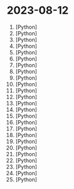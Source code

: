 # 2023-08-12

1. [](https://github.comundefined "All Algorithms implemented in Python") [Python]
2. [](https://github.comundefined "Rift: an AI-native language server for your personal AI software engineer") [Python]
3. [](https://github.comundefined "NVR with realtime local object detection for IP cameras") [Python]
4. [](https://github.comundefined "A high-throughput and memory-efficient inference and serving engine for LLMs") [Python]
5. [](https://github.comundefined "Project Page for LISA: Reasoning Segmentation via Large Language Model") [Python]
6. [](https://github.comundefined "Command-line program to download videos from YouTube.com and other video sites") [Python]
7. [](https://github.comundefined "Open Source Free ATS Tool to compare Resumes with Job Descriptions and create a score to rank them.") [Python]
8. [](https://github.comundefined "JumpServer 是广受欢迎的开源堡垒机，是符合 4A 规范的专业运维安全审计系统。") [Python]
9. [](https://github.comundefined "⚡ Building applications with LLMs through composability ⚡") [Python]
10. [](https://github.comundefined "Build Python LLM apps in minutes ⚡️") [Python]
11. [](https://github.comundefined "Low code web framework for real world applications, in Python and Javascript") [Python]
12. [](https://github.comundefined "Enable everyone to develop, optimize and deploy AI models natively on everyone's devices.") [Python]
13. [](https://github.comundefined "A sample app for the Retrieval-Augmented Generation pattern running in Azure, using Azure Cognitive Search for retrieval and Azure OpenAI large language models to power ChatGPT-style and Q&A experiences.") [Python]
14. [](https://github.comundefined "Text-to-Audio/Music Generation") [Python]
15. [](https://github.comundefined "ALL IN ONE Hacking Tool For Hackers") [Python]
16. [](https://github.comundefined "A simple bot that uses selenium to farm Microsoft Rewards written in Python") [Python]
17. [](https://github.comundefined "Create Reddit Videos with just✨ one command ✨") [Python]
18. [](https://github.comundefined "Train transformer language models with reinforcement learning.") [Python]
19. [](https://github.comundefined "Data integration platform for ELT pipelines from APIs, databases & files to warehouses & lakes.") [Python]
20. [](https://github.comundefined "Family of instruction-following LLMs powered by Evol-Instruct: WizardLM, WizardCoder") [Python]
21. [](https://github.comundefined "This python program gets all the saved passwords, credit cards and bookmarks from chromium based browsers supports chromium 80 and above!") [Python]
22. [](https://github.comundefined "Typed interactions with the GitHub API v3") [Python]
23. [](https://github.comundefined "") [Python]
24. [](https://github.comundefined "Software to automate the management and configuration of any infrastructure or application at scale. Get access to the Salt software package repository here:") [Python]
25. [](https://github.comundefined "Awesome multilingual OCR toolkits based on PaddlePaddle (practical ultra lightweight OCR system, support 80+ languages recognition, provide data annotation and synthesis tools, support training and deployment among server, mobile, embedded and IoT devices)") [Python]
